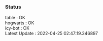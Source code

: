 ### Status


table : OK  
hogwarts : OK  
icy-bot : OK  
Latest Update : 2022-04-25 02:47:19.346897
